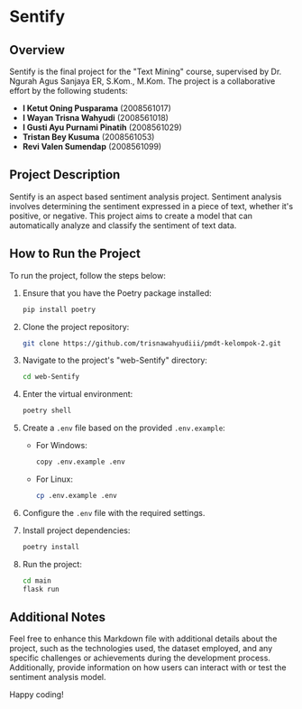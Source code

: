 # Sentify

## Overview

Sentify is the final project for the "Text Mining" course, supervised by Dr. Ngurah Agus Sanjaya ER, S.Kom., M.Kom. The project is a collaborative effort by the following students:

-   **I Ketut Oning Pusparama** (2008561017)
-   **I Wayan Trisna Wahyudi** (2008561018)
-   **I Gusti Ayu Purnami Pinatih** (2008561029)
-   **Tristan Bey Kusuma** (2008561053)
-   **Revi Valen Sumendap** (2008561099)

## Project Description

Sentify is an aspect based sentiment analysis project. Sentiment analysis involves determining the sentiment expressed in a piece of text, whether it's positive, or negative. This project aims to create a model that can automatically analyze and classify the sentiment of text data.

## How to Run the Project

To run the project, follow the steps below:

1. Ensure that you have the Poetry package installed:

    ```bash
    pip install poetry
    ```

2. Clone the project repository:

    ```bash
    git clone https://github.com/trisnawahyudiii/pmdt-kelompok-2.git
    ```

3. Navigate to the project's "web-Sentify" directory:

    ```bash
    cd web-Sentify
    ```

4. Enter the virtual environment:

    ```bash
    poetry shell
    ```

5. Create a `.env` file based on the provided `.env.example`:

    - For Windows:

        ```bash
        copy .env.example .env
        ```

    - For Linux:

        ```bash
        cp .env.example .env
        ```

6. Configure the `.env` file with the required settings.

7. Install project dependencies:

    ```bash
    poetry install
    ```

8. Run the project:

    ```bash
    cd main
    flask run
    ```

## Additional Notes

Feel free to enhance this Markdown file with additional details about the project, such as the technologies used, the dataset employed, and any specific challenges or achievements during the development process. Additionally, provide information on how users can interact with or test the sentiment analysis model.

Happy coding!
